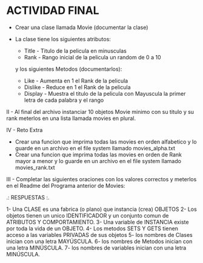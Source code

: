 # ACTIVIDAD FINAL

- Crear una clase llamada Movie (documentar la clase)
- La clase tiene los siguientes atributos:
  - Title - Titulo de la pelicula en minusculas
  - Rank - Rango inicial de la pelicula un random de 0 a 10

  y los siguientes Metodos (documentarlos):
  - Like - Aumenta en 1 el Rank de la pelicula 
  - Dislike - Reduce en 1 el Rank de la pelicula
  - Display - Muestra el titulo de la pelicula con Mayuscula la primer letra de cada palabra y el rango

II - Al final del archivo instanciar 10 objetos Movie minimo con su titulo y su rank meterlos en una lista llamada movies en plural.

IV - Reto Extra
- Crear una funcion que imprima todas las movies en orden alfabetico y lo guarde en un archivo en el file system llamado movies_alpha.txt
- Crear una funcion que imprima todas las movies en orden de Rank mayor a menor y lo guarde en un archivo en el file system llamado movies_rank.txt
  
III - Completar las siguientes oraciones con los valores correctos y meterlos en el Readme del Programa anterior de Movies:

.: RESPUESTAS :.

1- Una CLASE es una fabrica (o plano) que instancia (crea) OBJETOS
2- Los objetos tienen un unico IDENTIFICADOR y un conjunto comun de ATRIBUTOS Y COMPORTAMIENTO.
3- Una variable de INSTANCIA existe por toda la vida de un OBJETO.
4- Los metodos SETS Y GETS tienen acceso a las variables PRIVADAS de sus objetos
5- los nombres de Clases inician con una letra MAYÚSCULA.
6- los nombres de Metodos inician con una letra MINÚSCULA.
7- los nombres de variables inician con una letra MINÚSCULA.
